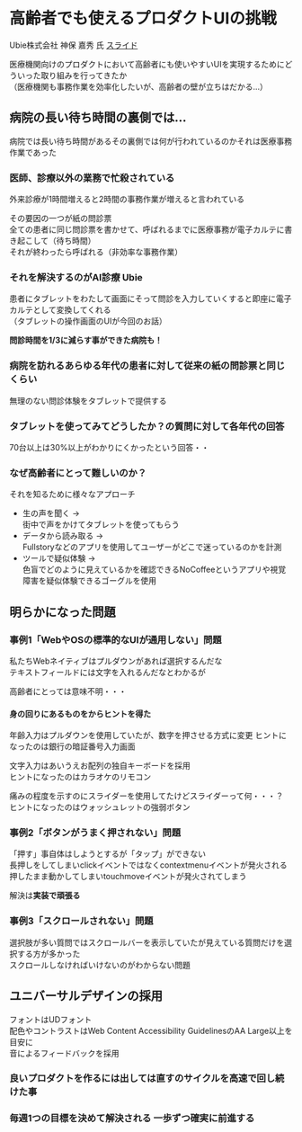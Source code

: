 # 高齢者でも使えるプロダクトUIの挑戦
Ubie株式会社 神保 嘉秀 氏 [スライド](https://speakerdeck.com/jmblog/designing-user-interfaces-for-the-elderly)

医療機関向けのプロダクトにおいて高齢者にも使いやすいUIを実現するためにどういった取り組みを行ってきたか  
（医療機関も事務作業を効率化したいが、高齢者の壁が立ちはだかる…）

## 病院の長い待ち時間の裏側では…
病院では長い待ち時間があるその裏側では何が行われているのかそれは医療事務作業であった

### 医師、診療以外の業務で忙殺されている
外来診療が1時間増えると2時間の事務作業が増えると言われている

その要因の一つが紙の問診票  
全ての患者に同じ問診票を書かせて、呼ばれるまでに医療事務が電子カルテに書き起こして（待ち時間）  
それが終わったら呼ばれる（非効率な事務作業）

### それを解決するのがAI診療 Ubie
患者にタブレットをわたして画面にそって問診を入力していくすると即座に電子カルテとして変換してくれる  
（タブレットの操作画面のUIが今回のお話）

**問診時間を1/3に減らす事ができた病院も！**

### 病院を訪れるあらゆる年代の患者に対して従来の紙の問診票と同じくらい
無理のない問診体験をタブレットで提供する

### タブレットを使ってみてどうしたか？の質問に対して各年代の回答
70台以上は30%以上がわかりにくかったという回答・・

### なぜ高齢者にとって難しいのか？
それを知るために様々なアプローチ

* 生の声を聞く ->  
街中で声をかけてタブレットを使ってもらう
* データから読み取る ->  
Fullstoryなどのアプリを使用してユーザーがどこで迷っているのかを計測
* ツールで疑似体験 ->  
色盲でどのように見えているかを確認できるNoCoffeeというアプリや視覚障害を疑似体験できるゴーグルを使用

## 明らかになった問題

### 事例1「WebやOSの標準的なUIが通用しない」問題
私たちWebネイティブはプルダウンがあれば選択するんだな  
テキストフィールドには文字を入れるんだなとわかるが

高齢者にとっては意味不明・・・

#### 身の回りにあるものをからヒントを得た
年齢入力はプルダウンを使用していたが、数字を押させる方式に変更
ヒントになったのは銀行の暗証番号入力画面

文字入力はあいうえお配列の独自キーボードを採用  
ヒントになったのはカラオケのリモコン

痛みの程度を示すのにスライダーを使用してたけどスライダーって何・・・？  
ヒントになったのはウォッシュレットの強弱ボタン

### 事例2「ボタンがうまく押されない」問題
「押す」事自体はしようとするが「タップ」ができない  
長押しをしてしまいclickイベントではなくcontextmenuイベントが発火される  
押したまま動かしてしまいtouchmoveイベントが発火されてしまう

解決は**実装で頑張る**

### 事例3「スクロールされない」問題
選択肢が多い質問ではスクロールバーを表示していたが見えている質問だけを選択する方が多かった  
スクロールしなければいけないのがわからない問題


## ユニバーサルデザインの採用

フォントはUDフォント  
配色やコントラストはWeb Content Accessibility GuidelinesのAA Large以上を目安に  
音によるフィードバックを採用

### 良いプロダクトを作るには出しては直すのサイクルを高速で回し続けた事

### 毎週1つの目標を決めて解決される 一歩ずつ確実に前進する